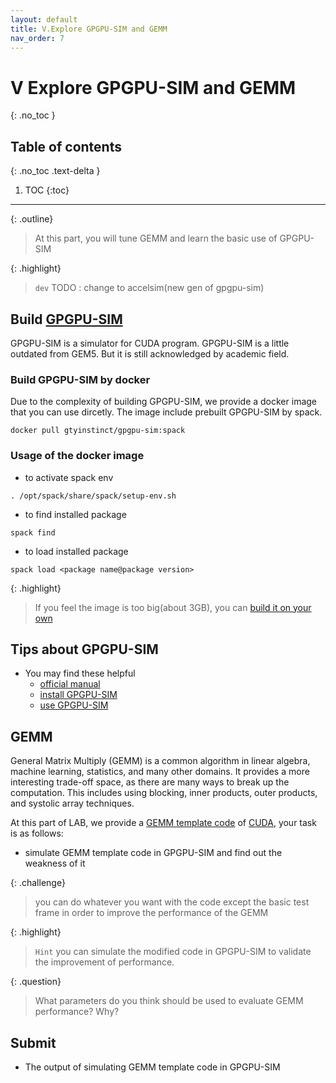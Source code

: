 ```yaml
---
layout: default
title: V.Explore GPGPU-SIM and GEMM
nav_order: 7
---
```


# V Explore GPGPU-SIM and GEMM
{: .no_toc }

## Table of contents
{: .no_toc .text-delta }

1. TOC
{:toc}
---

{: .outline}
> At this part, you will tune GEMM and learn the basic use of GPGPU-SIM

{: .highlight}
> `dev` TODO : change to accelsim(new gen of gpgpu-sim)

## Build [GPGPU-SIM](http://www.gpgpu-sim.org/)

GPGPU-SIM is a simulator for CUDA program. GPGPU-SIM is a little outdated from GEM5. But it is still acknowledged by academic field.

### Build GPGPU-SIM by docker

Due to the complexity of building GPGPU-SIM, we provide a docker image that you can use dircetly. The image include prebuilt GPGPU-SIM by spack. 
```
docker pull gtyinstinct/gpgpu-sim:spack
```

### Usage of the docker image

- to activate spack env

```
. /opt/spack/share/spack/setup-env.sh
```

- to find installed package

```
spack find 
```

- to load installed package

```
spack load <package name@package version>
```

{: .highlight}
> If you feel the image is too big(about 3GB), you can [build it on your own](https://github.com/gty111/sysu-scc-spack-repo)

## Tips about GPGPU-SIM 

- You may find these helpful
  - [official manual](http://gpgpu-sim.org/manual/index.php/Main_Page)
  - [install GPGPU-SIM](https://github.com/wu-kan/wu-kan.github.io/blob/a94869ef1f1f6bf5daf9535cacbfc69912c2322b/_posts/2022-01-27-%E6%A8%A1%E6%8B%9F%E5%99%A8%20GPGPU-Sim%20%E7%9A%84%E4%BD%BF%E7%94%A8%E4%BB%8B%E7%BB%8D.md)
  - [use GPGPU-SIM](https://github.com/gty111/SimpleUseGpgpuSim)

## GEMM

General Matrix Multiply (GEMM) is a common algorithm in linear algebra, machine learning, statistics, and many other domains.  It provides a more interesting trade-off space, as there are many ways to break up the computation. This includes using blocking, inner products, outer products, and systolic array techniques.

At this part of LAB, we provide a [GEMM template code](https://github.com/gty111/GPU-benchmark/blob/main/simpleGEMM_LAB.cu) of [CUDA](https://docs.nvidia.com/cuda/cuda-c-programming-guide/index.html), your task is as follows:

- simulate GEMM template code in GPGPU-SIM and find out the weakness of it

{: .challenge}
> you can do whatever you want with the code except the basic test frame in order to improve the performance of the GEMM 

{: .highlight}
> `Hint` you can simulate the modified code in GPGPU-SIM to validate the improvement of performance.

{: .question}
> What parameters do you think should be used to evaluate GEMM performance? Why?

## Submit

- The output of simulating GEMM template code in GPGPU-SIM

